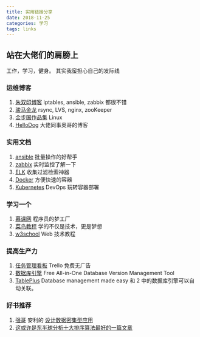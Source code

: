 ```yaml
---
title: 实用链接分享
date: 2018-11-25
categories: 学习
tags: links
---
```

## 站在大佬们的肩膀上

工作，学习，健身。 其实我蛮担心自己的发际线  
<!--more-->  

### 运维博客   
1. [朱双印博客](https://www.zsythink.net/) iptables, ansible, zabbix 都很不错  
2. [骏马金龙](http://www.cnblogs.com/f-ck-need-u/p/7576137.html) rsync, LVS, nginx, zooKeeper  
3. [金步国作品集](http://www.jinbuguo.com/) Linux  
4. [HelloDog](https://wsgzao.github.io/) 大佬同事奥哥的博客 

### 实用文档   
1. [ansible](https://docs.ansible.com/ansible/latest/index.html) 批量操作的好帮手  
2. [zabbix](https://www.zabbix.com/documentation/current/start) 实时监控了解一下  
3. [ELK](https://www.elastic.co/guide/index.html) 收集过滤检索神器  
4. [Docker](https://docs.docker.com/) 方便快速的容器 
5. [Kubernetes](https://kubernetes.io/zh/docs/) DevOps 玩转容器部署

### 学习一个  
1. [慕课网](https://www.imooc.com/) 程序员的梦工厂
2. [菜鸟教程](http://www.runoob.com/) 学的不仅是技术，更是梦想   
3. [w3school](http://www.w3school.com.cn/) Web 技术教程

### 提高生产力
1. [任务管理看板](https://trello.com) Trello 免费无广告
2. [数据库引擎](https://dbngin.com/) Free All-in-One Database Version Management Tool
3. [TablePlus](https://tableplus.io/?utm_source=dbngin) Database management made easy 和 2 中的数据库引擎可以自动关联。

### 好书推荐
1. [强哥](http://blog.dploop.org/) 安利的 [设计数据密集型应用](https://vonng.gitbooks.io/ddia-cn/content/)
2. [这或许是东半球分析十大排序算法最好的一篇文章](https://mp.weixin.qq.com/s/FqYpxGoWd_POdGa63_n_MQ)